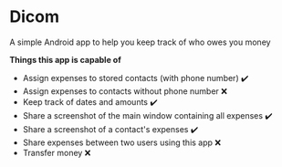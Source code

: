 # Dicom
A simple Android app to help you keep track of who owes you money

**Things this app is capable of**
- Assign expenses to stored contacts (with phone number) :heavy_check_mark:
- Assign expenses to contacts without phone number :x:
- Keep track of dates and amounts :heavy_check_mark:
- Share a screenshot of the main window containing all expenses :heavy_check_mark:
- Share a screenshot of a contact's expenses :heavy_check_mark:
- Share expenses between two users using this app :x:
- Transfer money :x:
